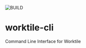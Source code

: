 ![BUILD](https://github.com/shaunxu/worktile-cli/workflows/Rust/badge.svg)

# worktile-cli
Command Line Interface for Worktile

